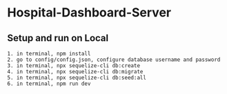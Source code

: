# Hospital-Dashboard-Server

## Setup and run on Local
    1. in terminal, npm install
    2. go to config/config.json, configure database username and password
    3. in terminal, npx sequelize-cli db:create
    4. in terminal, npx sequelize-cli db:migrate
    5. in terminal, npx sequelize-cli db:seed:all
    6. in terminal, npm run dev